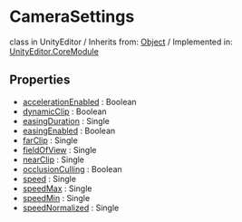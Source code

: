 # CameraSettings
class in UnityEditor
 / Inherits from: <a href="https://docs.unity3d.com/6000.0/Documentation/ScriptReference/Object.html">Object</a> / Implemented in: <a href="https://docs.unity3d.com/6000.0/Documentation/ScriptReference/UnityEditor.CoreModule.html">UnityEditor.CoreModule</a>

## Properties
- <a href="https://docs.unity3d.com/6000.0/Documentation/ScriptReference/CameraSettings-accelerationEnabled.html">accelerationEnabled</a> : Boolean
- <a href="https://docs.unity3d.com/6000.0/Documentation/ScriptReference/CameraSettings-dynamicClip.html">dynamicClip</a> : Boolean
- <a href="https://docs.unity3d.com/6000.0/Documentation/ScriptReference/CameraSettings-easingDuration.html">easingDuration</a> : Single
- <a href="https://docs.unity3d.com/6000.0/Documentation/ScriptReference/CameraSettings-easingEnabled.html">easingEnabled</a> : Boolean
- <a href="https://docs.unity3d.com/6000.0/Documentation/ScriptReference/CameraSettings-farClip.html">farClip</a> : Single
- <a href="https://docs.unity3d.com/6000.0/Documentation/ScriptReference/CameraSettings-fieldOfView.html">fieldOfView</a> : Single
- <a href="https://docs.unity3d.com/6000.0/Documentation/ScriptReference/CameraSettings-nearClip.html">nearClip</a> : Single
- <a href="https://docs.unity3d.com/6000.0/Documentation/ScriptReference/CameraSettings-occlusionCulling.html">occlusionCulling</a> : Boolean
- <a href="https://docs.unity3d.com/6000.0/Documentation/ScriptReference/CameraSettings-speed.html">speed</a> : Single
- <a href="https://docs.unity3d.com/6000.0/Documentation/ScriptReference/CameraSettings-speedMax.html">speedMax</a> : Single
- <a href="https://docs.unity3d.com/6000.0/Documentation/ScriptReference/CameraSettings-speedMin.html">speedMin</a> : Single
- <a href="https://docs.unity3d.com/6000.0/Documentation/ScriptReference/CameraSettings-speedNormalized.html">speedNormalized</a> : Single
